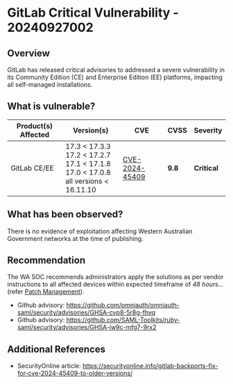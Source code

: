 # GitLab Critical Vulnerability - 20240927002

## Overview

GitLab has released critical advisories to addressed a severe vulnerability in its Community Edition (CE) and Enterprise Edition (EE) platforms, impacting all self-managed installations.

## What is vulnerable?

| Product(s) Affected | Version(s)          | CVE                                                               | CVSS    | Severity     |
| ------------------- | ------------------- | ----------------------------------------------------------------- | ------- | ------------ |
| GitLab CE/EE        | 17.3 < 17.3.3 <br> 17.2 < 17.2.7 <br> 17.1 < 17.1.8 <br> 17.0 < 17.0.8 <br> all versions < 16.11.10 | [CVE-2024-45409](https://nvd.nist.gov/vuln/detail/CVE-2024-45409) | **9.8** | **Critical** |

## What has been observed?

There is no evidence of exploitation affecting Western Australian Government networks at the time of publishing.

## Recommendation

The WA SOC recommends administrators apply the solutions as per vendor instructions to all affected devices within expected timeframe of *48 hours...* (refer [Patch Management](../guidelines/patch-management.md)).

- Github advisory: <https://github.com/omniauth/omniauth-saml/security/advisories/GHSA-cvp8-5r8g-fhvq>
- Github advisory: <https://github.com/SAML-Toolkits/ruby-saml/security/advisories/GHSA-jw9c-mfg7-9rx2>

## Additional References

- SecurityOnline article: <https://securityonline.info/gitlab-backports-fix-for-cve-2024-45409-to-older-versions/>
